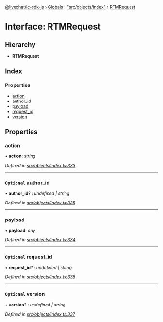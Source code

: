 [@livechat/lc-sdk-js](../README.md) › [Globals](../globals.md) › ["src/objects/index"](../modules/_src_objects_index_.md) › [RTMRequest](_src_objects_index_.rtmrequest.md)

# Interface: RTMRequest

## Hierarchy

* **RTMRequest**

## Index

### Properties

* [action](_src_objects_index_.rtmrequest.md#action)
* [author_id](_src_objects_index_.rtmrequest.md#optional-author_id)
* [payload](_src_objects_index_.rtmrequest.md#payload)
* [request_id](_src_objects_index_.rtmrequest.md#optional-request_id)
* [version](_src_objects_index_.rtmrequest.md#optional-version)

## Properties

###  action

• **action**: *string*

*Defined in [src/objects/index.ts:333](https://github.com/livechat/lc-sdk-js/blob/aff69b2/src/objects/index.ts#L333)*

___

### `Optional` author_id

• **author_id**? : *undefined | string*

*Defined in [src/objects/index.ts:335](https://github.com/livechat/lc-sdk-js/blob/aff69b2/src/objects/index.ts#L335)*

___

###  payload

• **payload**: *any*

*Defined in [src/objects/index.ts:334](https://github.com/livechat/lc-sdk-js/blob/aff69b2/src/objects/index.ts#L334)*

___

### `Optional` request_id

• **request_id**? : *undefined | string*

*Defined in [src/objects/index.ts:336](https://github.com/livechat/lc-sdk-js/blob/aff69b2/src/objects/index.ts#L336)*

___

### `Optional` version

• **version**? : *undefined | string*

*Defined in [src/objects/index.ts:337](https://github.com/livechat/lc-sdk-js/blob/aff69b2/src/objects/index.ts#L337)*
